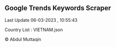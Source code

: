 

## Google Trends Keywords Scraper 
 
Last Update 06-03-2023 , 10:55:43

Country List :
VIETNAM.json



© Abdul Muttaqin 
